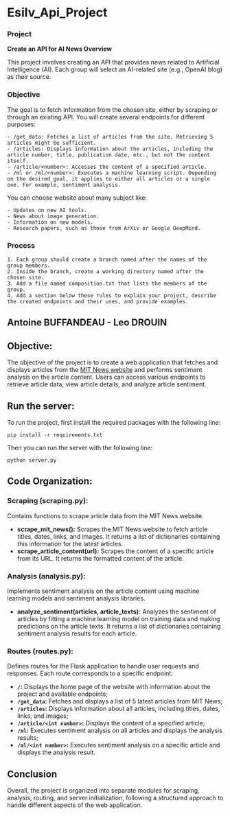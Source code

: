 # Esilv_Api_Project

### Project
**Create an API for AI News Overview**

This project involves creating an API that provides news related to Artificial Intelligence (AI). Each group will select an AI-related site (e.g., OpenAI blog) as their source.

### Objective

The goal is to fetch information from the chosen site, either by scraping or through an existing API. You will create several endpoints for different purposes:

    - /get_data: Fetches a list of articles from the site. Retrieving 5 articles might be sufficient.
    - /articles: Displays information about the articles, including the article number, title, publication date, etc., but not the content itself.
    - /article/<number>: Accesses the content of a specified article.
    - /ml or /ml/<number>: Executes a machine learning script. Depending on the desired goal, it applies to either all articles or a single one. For example, sentiment analysis.

You can choose website about many subject like:

    - Updates on new AI tools.
    - News about image generation.
    - Information on new models.
    - Research papers, such as those from ArXiv or Google DeepMind.

### Process

    1. Each group should create a branch named after the names of the group members.
    2. Inside the branch, create a working directory named after the chosen site.
    3. Add a file named composition.txt that lists the members of the group.
    4. Add a section below these rules to explain your project, describe the created endpoints and their uses, and provide examples.


## Antoine BUFFANDEAU - Leo DROUIN
## Objective:

The objective of the project is to create a web application that fetches and displays articles from the [MIT News website](https://news.mit.edu/topic/artificial-intelligence2) and performs sentiment analysis on the article content. Users can access various endpoints to retrieve article data, view article details, and analyze article sentiment.

## Run the server:
To run the project, first install the required packages with the following line:

`pip install -r requirements.txt`

Then you can run the server with the following line:

`python server.py`

## Code Organization:

### Scraping (scraping.py):

Contains functions to scrape article data from the MIT News website.

- **scrape_mit_news():** Scrapes the MIT News website to fetch article titles, dates, links, and images. It returns a list of dictionaries containing this information for the latest articles.
- **scrape_article_content(url):** Scrapes the content of a specific article from its URL. It returns the formatted content of the article.

### Analysis (analysis.py):

Implements sentiment analysis on the article content using machine learning models and sentiment analysis libraries.

- **analyze_sentiment(articles, article_texts):** Analyzes the sentiment of articles by fitting a machine learning model on training data and making predictions on the article texts. It returns a list of dictionaries containing sentiment analysis results for each article.

### Routes (routes.py):

Defines routes for the Flask application to handle user requests and responses. Each route corresponds to a specific endpoint:

- **`/`:** Displays the home page of the website with information about the project and available endpoints;
- **`/get_data`:** Fetches and displays a list of 5 latest articles from MIT News;
- **`/articles`:** Displays information about all articles, including titles, dates, links, and images;
- **`/article/<int number>`:** Displays the content of a specified article;
- **`/ml`:** Executes sentiment analysis on all articles and displays the analysis results;
- **`/ml/<int number>`:** Executes sentiment analysis on a specific article and displays the analysis result.

## Conclusion
Overall, the project is organized into separate modules for scraping, analysis, routing, and server initialization, following a structured approach to handle different aspects of the web application.